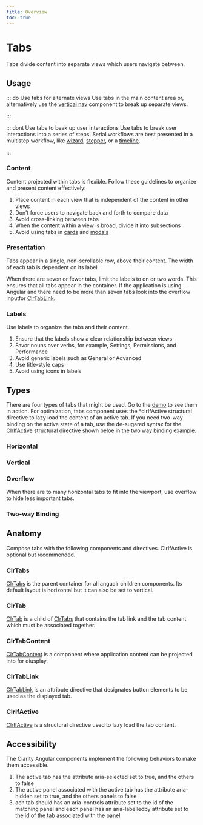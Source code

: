 ```yaml
---
title: Overview
toc: true
---
```


# Tabs

Tabs divide content into separate views which users navigate between.

## Usage

::: do Use tabs for alternate views
<DocInset height="100">
Use tabs in the main content area or, alternatively use the [vertical nav](/components/vertical-nav) component to break up separate views.

</DocInset>
:::

::: dont Use tabs to beak up user interactions
<DocInset height="100">
Use tabs to break user interactions into a series of steps. Serial workflows are best presented in a multistep workflow, like [wizard](/components/wizards), [stepper](/components/stepper), or a [timeline](/components/timeline).

</DocInset>
:::

### Content

Content projected within tabs is flexible. Follow these guidelines to organize and present content effectively:

1. Place content in each view that is independent of the content in other views
2. Don’t force users to navigate back and forth to compare data
3. Avoid cross-linking between tabs
4. When the content within a view is broad, divide it into subsections
5. Avoid using tabs in [cards](/components/cards) and [modals](/components/modals)

### Presentation

Tabs appear in a single, non-scrollable row, above their content. The width of each tab is dependent on its label.

When there are seven or fewer tabs, limit the labels to on or two words. This ensures that all tabs appear in the container. If the application is using Angular and there need to be more than seven tabs look into the overflow inputfor [ClrTabLink](/components/tabs/api.html#clrtablink).

### Labels

Use labels to organize the tabs and their content.

1. Ensure that the labels show a clear relationship between views
1. Favor nouns over verbs, for example, Settings, Permissions, and Performance
1. Avoid generic labels such as General or Advanced
1. Use title-style caps
1. Avoid using icons in labels

## Types

There are four types of tabs that might be used. Go to the [demo](/components/tabs/demo.html) to see them in action.
For optimization, tabs component uses the \*clrIfActive structural directive to lazy load the content of an active tab.
If you need two-way binding on the active state of a tab, use the de-sugared syntax for the [ClrIfActive](/components/tabs/api.html#clrifactive) structural directive shown beloe in the two way binding example.

### Horizontal

<doc-demo src="/demos/tabs/horizontal-ng.html" demo="/demos/tabs/horizontal-css.html" />

### Vertical

<doc-demo src="/demos/tabs/vertical-ng.html" demo="/demos/tabs/vertical-css.html" />

### Overflow

When there are to many horizontal tabs to fit into the viewport, use overflow to hide less important tabs.
<doc-demo src="/demos/tabs/overflow-ng.html" demo="/demos/tabs/overflow-css.html" />

### Two-way Binding

<doc-demo src="/demos/tabs/two-way-ng.html" demo="/demos/tabs/two-way-css.html" />

## Anatomy

Compose tabs with the following components and directives. ClrIfActive is optional but recommended.

### ClrTabs

[ClrTabs](/components/tabs/api.html#clrtabs) is the parent container for all angualr children components. Its default layout is horizontal but it can also be set to vertical.

### ClrTab

[ClrTab](/compnents/tabs/api.html#clrtab) is a child of [ClrTabs](/components/tabs/api.html#clrtabs) that contains the tab link and the tab content which must be associated together.

### ClrTabContent

[ClrTabContent](/compnents/tabs/api.html#clrtabcontent) is a component where application content can be projected into for diusplay.

### ClrTabLink

[ClrTabLink](/compnents/tabs/api.html#clrtablink) is an attribute directive that designates button elements to be used as the displayed tab.

### ClrIfActive

[ClrIfActive](/compnents/tabs/api.html#clrifactive) is a structural directive used to lazy load the tab content.

## Accessibility

The Clarity Angular components implement the following behaviors to make them accessible.

1. The active tab has the attribute aria-selected set to true, and the others to false
1. The active panel associated with the active tab has the attribute aria-hidden set to true, and the others panels to false
1. ach tab should has an aria-controls attribute set to the id of the matching panel and each panel has an aria-labelledby attribute set to the id of the tab associated with the panel
